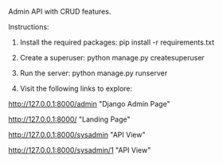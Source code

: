 Admin API with CRUD features.

Instructions:

1. Install the required packages:
pip install -r requirements.txt

2. Create a superuser:
python manage.py createsuperuser

3. Run the server:
python manage.py runserver

4. Visit the following links to explore:

http://127.0.0.1:8000/admin         "Django Admin Page"

http://127.0.0.1:8000/              "Landing Page"

http://127.0.0.1:8000/sysadmin      "API View"

http://127.0.0.1:8000/sysadmin/1    "API View"
